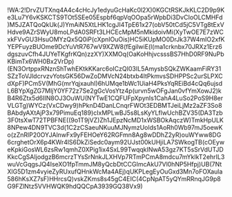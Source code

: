 !WA:2!DrvZUTXnq4A4c4cHcJy1edyuGcHaKc0l2X)0KGCtRSKJkKLC2D9p9Ke3Lu7Y6vKSKCTS9TOt5SEe05Espbf6qpVqOOpa5rWpbDi3DvCIoOLCMHFd)M5JZATQoQkUk(J)YmAiN5XtLHK1cgJI4TpE61x27(obV50tCd5jC5VTg8tExVHdve9AZrSWyU8moLPdA0SRFt3LHCEcMpM5nMkidoivMi(XyTwOE7E7zWCxkFVvGU3HsuOMYzQx5Q0iP(cXpnIOuOis)HC5iKUpMO0DrJk37W4mIO2xfKYEPFuyzBUOme9DcYuVtR767wV9XZW8(fEgilwiE(l(ma1crknbx70JRXz1Erz6dgszuvCfh4JUYeTKgfrKQn)zzXY)XXMOq(OaKoHhjvcsssBS7HhD0RF9NuPbKBimTx6WH0Bx2VrDp)(EN3OrtppxRNznShTwhEKtkKKarc6oICzQI03IL5AmysbSQkZWKaamFiRY31SZzToVJldcrvzvYotsGK56DwZoDMVcN24btxb4ItPkmvsSDHPPSc2urSLPXCdXpF)PCm5V(MhG(mrYqjxauhI)6hUMqe1bWc1UiaH4PksYqREiBd4cQq6ujsdL6BYpXgZG7MljY0YF72z7Se2gGcVosYtz4p(urvn5wOFgJan0vfYmXowJ2)kB4R6Ztx5d6IIN8OJ3OuWU(NYTwE1CQFUFpXpynIs1CahA4LuSo2PoS9H8erVLGTg)WYCz(VxCDwy9)hPknD4DanLCnqrFWOt3EDBMTJeiLjMz2aZF3So8BAbdyAXtAjP3x79PimuEq189)cIxMPLwBJ5s8LsKyYLflwUchBZV35(DA3Tzb3F0tsXwT72TPBFNE((9o1T9jVZ)Zh1JEpzNcMD1xWSBOkAqczW)TmkHpULK8NPew4DN9TVC3d(1C2zCSaeuNKuuMJNymzUolds1AoRh0Wb97mJ5oewKo(zZnRlP20OYJAlnwFx9yFEHOeY62RGFmn8Ag8wDDhZ2yR)ouWYww8DG6crghetOrX6p4KWr4lS6DkZiSedc0aym92UJst00kUHjiLA7SWkogTB(cOEyweKpkiGosWL6zsRw1qmhZ0XPig1ix4SxL99TwqqkINwA53gz7KT5sSrVdUTJDKkcCgSAIjodgzB6mcrzTYsSrNnkJLXHVp7RTmPCmA8mdcu7mYklkT2ehrIL3wuVcGqgsJQ4IseXO1fpTmmJM8yQcbDtCCGImcAkU7Vl0hNP5Hfpj)UB(7NtXlG5D1zm4vyieZyRUxufQHnkWcMa4AEj)qUKPLegEyOuGxd3Mn7oFOXaula586hKsXZ7sF)HHrcsQ)vskZKms8s45gC4EIC(4CpNpAT5yQYmRRnqJG9p8G9FZlNtz5VVHWQK9hdQQCpA3939GQ38Vx9)